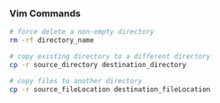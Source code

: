 ### Vim Commands

```bash
# force delete a non-empty directory
rm -rf directory_name
```
```bash
# copy existing directory to a different directory
cp -r source_directory destination_directory
```
```bash
# copy files to another directory
cp -r source_fileLocation destination_fileLocation
```
